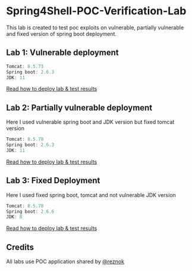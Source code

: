 # Spring4Shell-POC-Verification-Lab

This lab is created to test poc exploits on vulnerable, partially vulnerable and fixed version of spring boot deployment.

## Lab 1: Vulnerable deployment

```js
Tomcat: 8.5.73
Spring boot: 2.6.3
JDK: 11
```
<a href="https://github.com/tauh33dkhan/Spring4Shell-POC-Verification-Lab/tree/main/tomcat_8.5.73-jdk11-spb.2.6.3">Read how to deploy lab & test results</a>

## Lab 2: Partially vulnerable deployment

Here I used vulnerable spring boot and JDK version but fixed tomcat version

```js
Tomcat: 8.5.78
Spring boot: 2.6.3
JDK: 11
```
<a href="https://github.com/tauh33dkhan/Spring4Shell-POC-Verification-Lab/blob/main/tomcat_8.5.78-jdk11-spb-2.6.3">Read how to deploy lab & test results</a>

## Lab 3: Fixed Deployment

Here I used fixed spring boot, tomcat and not vulnerable JDK version 

```js
Tomcat: 8.5.78
Spring boot: 2.6.6
JDK: 8
```
<a href="https://github.com/tauh33dkhan/Spring4Shell-POC-Verification-Lab/tree/main/tomcat_8.5.78-jdk8-spb-2.6.6">Read how to deploy lab & test results</a>

## Credits

All labs use POC application shared by <a href="https://github.com/reznok/Spring4Shell-POC">@reznok</a>
